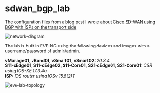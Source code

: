 # sdwan_bgp_lab

The configuration files from a blog post I wrote about [Cisco SD-WAN using BGP with ISPs on the transport side](https://theworldsgonemad.net/2021/2022/sdwan-basics)

![network-diagram](https://user-images.githubusercontent.com/33333983/192093780-dcf1e706-b520-419f-b03b-64556e50bb7c.png)

The lab is built in EVE-NG using the following devices and images with a username/password of admin/admin.

**vManage01, vBond01, vSmart01, vSmart02:** *20.3.4*\
**S11-cEdge01, S11-cEdge02, S11-Core01, S21-cEdge01, S21-Core01:** *CSR using IOS-XE 17.3.4a*\
**ISP:** *IOS router using IOSv 15.6(2)T*

![eve-lab-topology](https://user-images.githubusercontent.com/33333983/192093886-05e17b35-4688-4f63-9437-7ee27bc5b0cb.png)

